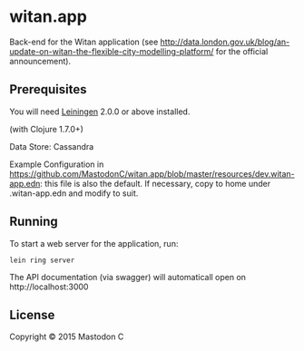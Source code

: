 # witan.app

Back-end for the Witan application (see <http://data.london.gov.uk/blog/an-update-on-witan-the-flexible-city-modelling-platform/> for the official announcement).

## Prerequisites

You will need [Leiningen][] 2.0.0 or above installed.

[leiningen]: https://github.com/technomancy/leiningen

(with Clojure 1.7.0+)

Data Store: Cassandra

Example Configuration in <https://github.com/MastodonC/witan.app/blob/master/resources/dev.witan-app.edn>: this file is also the default. If necessary, copy to home under .witan-app.edn and modify to suit.

## Running

To start a web server for the application, run:

    lein ring server

The API documentation (via swagger) will automaticall open on http://localhost:3000

## License

Copyright © 2015 Mastodon C


